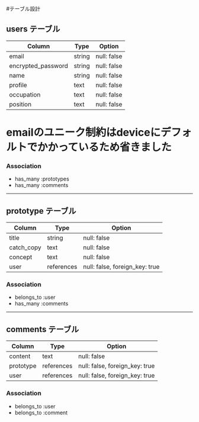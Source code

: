 #テーブル設計

## users テーブル

| Column                | Type    | Option         |
| --------------------- | ------- | -------------- |
| email                 | string  | null: false    |
| encrypted_password    | string  | null: false    |
| name                  | string  | null: false    |
| profile               | text    | null: false    |
| occupation            | text    | null: false    |
| position              | text    | null: false    |

# emailのユニーク制約はdeviceにデフォルトでかかっているため省きました

### Association

- has_many :prototypes
- has_many :comments

-----------------------------------------------------------------------------------
## prototype テーブル

| Column      | Type        | Option                          |
| ----------- | ----------- | ------------------------------- |
| title       | string      | null: false                     |
| catch_copy  | text        | null: false                     |
| concept     | text        | null: false                     |
| user        | references  | null: false, foreign_key: true  |

### Association

- belongs_to :user
- has_many :comments

-----------------------------------------------------------------------------------
## comments テーブル

| Column      | Type        | Option                          |
| ----------- | ----------- | ------------------------------- |
| content     | text        | null: false                     |
| prototype   | references  | null: false, foreign_key: true  |
| user        | references  | null: false, foreign_key: true  |

### Association

- belongs_to :user
- belongs_to :comment
